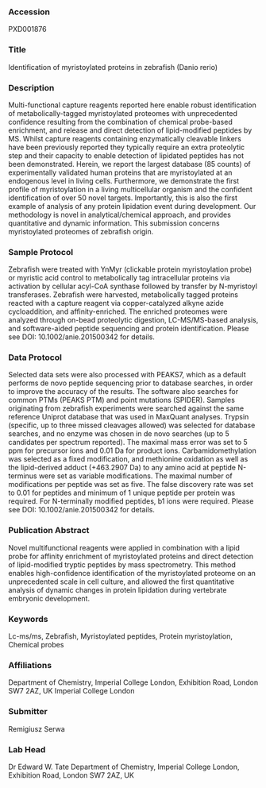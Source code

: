 ### Accession
PXD001876

### Title
Identification of myristoylated proteins in zebrafish (Danio rerio)

### Description
Multi-functional capture reagents reported here enable robust identification of metabolically-tagged myristoylated proteomes with unprecedented confidence resulting from the combination of chemical probe-based enrichment, and release and direct detection of lipid-modified peptides by MS. Whilst capture reagents containing enzymatically cleavable linkers have been previously reported they typically require an extra proteolytic step and their capacity to enable detection of lipidated peptides has not been demonstrated. Herein, we report the largest database (85 counts) of experimentally validated human proteins that are myristoylated at an endogenous level in living cells. Furthermore, we demonstrate the first profile of myristoylation in a living multicellular organism and the confident identification of over 50 novel targets. Importantly, this is also the first example of analysis of any protein lipidation event during development. Our methodology is novel in analytical/chemical approach, and provides quantitative and dynamic information. This submission concerns myristoylated proteomes of zebrafish origin.

### Sample Protocol
Zebrafish were treated with YnMyr (clickable protein myristoylation probe) or myristic acid control to metabolically tag intracellular proteins via activation by cellular acyl-CoA synthase followed by transfer by N-myristoyl transferases. Zebrafish were harvested, metabolically tagged proteins reacted with a capture reagent via copper-catalyzed alkyne azide cycloaddition, and affinity-enriched. The enriched proteomes were analyzed through on-bead proteolytic digestion, LC-MS/MS-based analysis, and software-aided peptide sequencing and protein identification. Please see DOI: 10.1002/anie.201500342 for details.

### Data Protocol
Selected data sets were also processed with PEAKS7, which as a default performs de novo peptide sequencing prior to database searches, in order to improve the accuracy of the results. The software also searches for common PTMs (PEAKS PTM) and point mutations (SPIDER). Samples originating from zebrafish experiments were searched against the same reference Uniprot database that was used in MaxQuant analyses. Trypsin (specific, up to three missed cleavages allowed) was selected for database searches, and no enzyme was chosen in de novo searches (up to 5 candidates per spectrum reported). The maximal mass error was set to 5 ppm for precursor ions and 0.01 Da for product ions. Carbamidomethylation was selected as a fixed modification, and methionine oxidation as well as the lipid-derived adduct (+463.2907 Da) to any amino acid at peptide N-terminus were set as variable modifications. The maximal number of modifications per peptide was set as five. The false discovery rate was set to 0.01 for peptides and minimum of 1 unique peptide per protein was required. For N-terminally modified peptides, b1 ions were required.  Please see DOI: 10.1002/anie.201500342 for details.

### Publication Abstract
Novel multifunctional reagents were applied in combination with a lipid probe for affinity enrichment of myristoylated proteins and direct detection of lipid-modified tryptic peptides by mass spectrometry. This method enables high-confidence identification of the myristoylated proteome on an unprecedented scale in cell culture, and allowed the first quantitative analysis of dynamic changes in protein lipidation during vertebrate embryonic development.

### Keywords
Lc-ms/ms, Zebrafish, Myristoylated peptides, Protein myristoylation, Chemical probes

### Affiliations
Department of Chemistry, Imperial College London, Exhibition Road, London SW7 2AZ, UK
Imperial College London

### Submitter
Remigiusz Serwa

### Lab Head
Dr Edward W. Tate
Department of Chemistry, Imperial College London, Exhibition Road, London SW7 2AZ, UK


